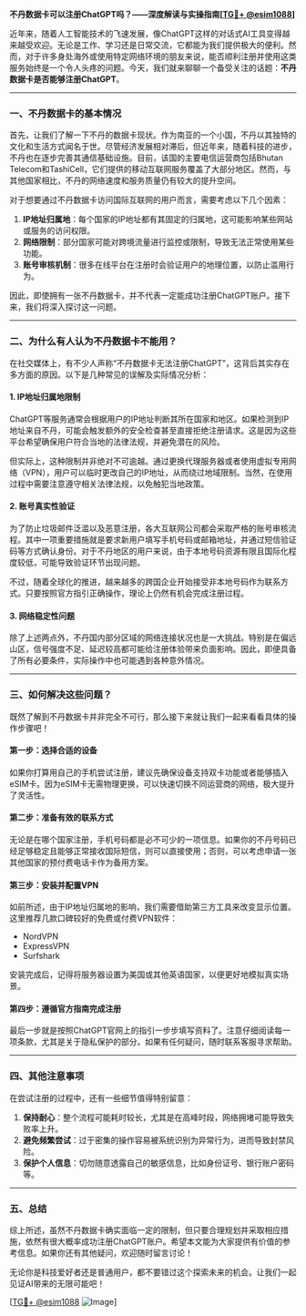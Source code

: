 **不丹数据卡可以注册ChatGPT吗？——深度解读与实操指南[[TG💪+ @esim1088](https://t.me/s/esim1088)]**

近年来，随着人工智能技术的飞速发展，像ChatGPT这样的对话式AI工具变得越来越受欢迎。无论是工作、学习还是日常交流，它都能为我们提供极大的便利。然而，对于许多身处海外或使用特定网络环境的朋友来说，能否顺利注册并使用这类服务始终是一个令人头疼的问题。今天，我们就来聊聊一个备受关注的话题：**不丹数据卡是否能够注册ChatGPT**。

---

### **一、不丹数据卡的基本情况**

首先，让我们了解一下不丹的数据卡现状。作为南亚的一个小国，不丹以其独特的文化和生活方式闻名于世。尽管经济发展相对滞后，但近年来，随着科技的进步，不丹也在逐步完善其通信基础设施。目前，该国的主要电信运营商包括Bhutan Telecom和TashiCell，它们提供的移动互联网服务覆盖了大部分地区。然而，与其他国家相比，不丹的网络速度和服务质量仍有较大的提升空间。

对于想要通过不丹数据卡访问国际互联网的用户而言，需要考虑以下几个因素：

1. **IP地址归属地**：每个国家的IP地址都有其固定的归属地，这可能影响某些网站或服务的访问权限。
2. **网络限制**：部分国家可能对跨境流量进行监控或限制，导致无法正常使用某些功能。
3. **账号审核机制**：很多在线平台在注册时会验证用户的地理位置，以防止滥用行为。

因此，即使拥有一张不丹数据卡，并不代表一定能成功注册ChatGPT账户。接下来，我们将深入探讨这一问题。

---

### **二、为什么有人认为不丹数据卡不能用？**

在社交媒体上，有不少人声称“不丹数据卡无法注册ChatGPT”，这背后其实存在多方面的原因。以下是几种常见的误解及实际情况分析：

#### **1. IP地址归属地限制**
ChatGPT等服务通常会根据用户的IP地址判断其所在国家和地区。如果检测到IP地址来自不丹，可能会触发额外的安全检查甚至直接拒绝注册请求。这是因为这些平台希望确保用户符合当地的法律法规，并避免潜在的风险。

但实际上，这种限制并非绝对不可逾越。通过更换代理服务器或者使用虚拟专用网络（VPN），用户可以临时更改自己的IP地址，从而绕过地域限制。当然，在使用过程中需要注意遵守相关法律法规，以免触犯当地政策。

#### **2. 账号真实性验证**
为了防止垃圾邮件泛滥以及恶意注册，各大互联网公司都会采取严格的账号审核流程。其中一项重要措施就是要求新用户填写手机号码或邮箱地址，并通过短信验证码等方式确认身份。对于不丹地区的用户来说，由于本地号码资源有限且国际化程度较低，可能导致验证环节出现问题。

不过，随着全球化的推进，越来越多的跨国企业开始接受非本地号码作为联系方式。只要按照官方指引正确操作，理论上仍然有机会完成注册过程。

#### **3. 网络稳定性问题**
除了上述两点外，不丹国内部分区域的网络连接状况也是一大挑战。特别是在偏远山区，信号强度不足、延迟较高都可能给注册体验带来负面影响。因此，即便具备了所有必要条件，实际操作中也可能遇到各种意外情况。

---

### **三、如何解决这些问题？**

既然了解到不丹数据卡并非完全不可行，那么接下来就让我们一起来看看具体的操作步骤吧！

#### **第一步：选择合适的设备**
如果你打算用自己的手机尝试注册，建议先确保设备支持双卡功能或者能够插入eSIM卡。因为eSIM卡无需物理更换，可以快速切换不同运营商的网络，极大提升了灵活性。

#### **第二步：准备有效的联系方式**
无论是在哪个国家注册，手机号码都是必不可少的一项信息。如果你的不丹号码已经足够稳定且能够正常接收国际短信，则可以直接使用；否则，可以考虑申请一张其他国家的预付费电话卡作为备用方案。

#### **第三步：安装并配置VPN**
如前所述，由于IP地址归属地的影响，我们需要借助第三方工具来改变显示位置。这里推荐几款口碑较好的免费或付费VPN软件：
- NordVPN
- ExpressVPN
- Surfshark

安装完成后，记得将服务器设置为美国或其他英语国家，以便更好地模拟真实场景。

#### **第四步：遵循官方指南完成注册**
最后一步就是按照ChatGPT官网上的指引一步步填写资料了。注意仔细阅读每一项条款，尤其是关于隐私保护的部分。如果有任何疑问，随时联系客服寻求帮助。

---

### **四、其他注意事项**

在尝试注册的过程中，还有一些细节值得特别留意：

1. **保持耐心**：整个流程可能耗时较长，尤其是在高峰时段，网络拥堵可能导致失败率上升。
2. **避免频繁尝试**：过于密集的操作容易被系统识别为异常行为，进而导致封禁风险。
3. **保护个人信息**：切勿随意透露自己的敏感信息，比如身份证号、银行账户密码等。

---

### **五、总结**

综上所述，虽然不丹数据卡确实面临一定的限制，但只要合理规划并采取相应措施，依然有很大概率成功注册ChatGPT账户。希望本文能为大家提供有价值的参考信息。如果你还有其他疑问，欢迎随时留言讨论！

无论你是科技爱好者还是普通用户，都不要错过这个探索未来的机会。让我们一起见证AI带来的无限可能吧！

[[TG💪+ @esim1088](https://t.me/s/esim1088) ![Image](https://i.postimg.cc/4NQfJmqS/Snipaste-2025-05-13-00-14-12.png)]